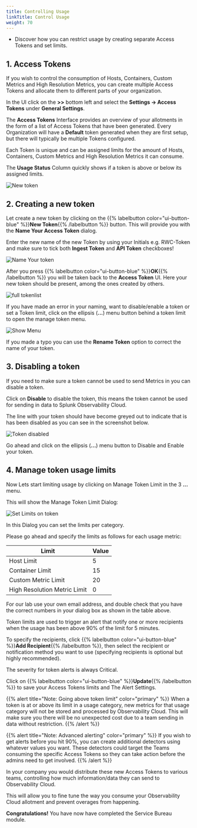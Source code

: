 ```yaml
---
title: Controlling Usage
linkTitle: Control Usage
weight: 70
---
```

* Discover how you can restrict usage by creating separate Access Tokens and set limits.

## 1. Access Tokens

If you wish to control the consumption of Hosts, Containers, Custom Metrics and High Resolution Metrics, you can create multiple Access Tokens and allocate them to different parts of your organization.

In the UI click on the **>>** bottom left and select the **Settings → Access Tokens** under **General Settings**.

The **Access Tokens** Interface provides an overview of your allotments in the form of a list of Access Tokens that have been generated. Every Organization will have a **Default** token generated when they are first setup, but there will typically be multiple Tokens configured.

Each Token is unique and can be assigned limits for the amount of Hosts, Containers, Custom Metrics and High Resolution Metrics it can consume.

The **Usage Status** Column quickly shows if a token is above or below its assigned limits.

![New token](../../../images/access-tokens.png)

## 2. Creating a new token

Let create a new token by clicking on  the {{% labelbutton color="ui-button-blue" %}}**New Token**{{% /labelbutton %}} button. This will provide you with the **Name Your Access Token** dialog.

Enter the new name of the new Token by using your Initials e.g. RWC-Token and make sure to tick both **Ingest Token** and **API Token** checkboxes!

![Name Your token](../../../images/new-access-token.png)

After you press {{% labelbutton color="ui-button-blue" %}}**OK**{{% /labelbutton %}} you will be taken back to the **Access Token** UI. Here your new token should be present, among the ones created by others.

![full tokenlist](../../../images/access-token-created.png)

If you have made an error in your naming, want to disable/enable a token or set a Token limit, click on the ellipsis (**...**) menu button behind a token limit to open the manage token menu.

![Show Menu](../../../images/manage-access-token.png)

If you made a typo you can use the **Rename Token** option to correct the name of your token.

## 3. Disabling a token

If you need to make sure a token cannot be used to send Metrics in you can disable a token.

Click on **Disable** to disable the token, this means the token cannot be used for sending in data to Splunk Observability Cloud.

The line with your token should have become greyed out to indicate that is has been disabled as you can see in the screenshot below.

![Token disabled](../../../images/disable-access-token.png)

Go ahead and click on the ellipsis (**...**) menu button to Disable and Enable your token.

## 4. Manage token usage limits

Now Lets start limiting usage by clicking on Manage Token Limit in the 3 **...** menu.

This will show the Manage Token Limit Dialog:

![Set Limits on token](../../../images/manage-token-limit.png)

In this Dialog you can set the limits per category.

Please go ahead and specify the limits as follows for each usage metric:

| Limit | Value |
| ----- | ----- |
| Host Limit | 5 |
| Container Limit | 15 |
| Custom Metric Limit | 20 |
| High Resolution Metric Limit | 0 |

For our lab use your own email address, and double check that you have the correct numbers in your dialog box as shown in the table above.

Token limits are used to trigger an alert that notify one or more recipients when the usage has been above 90% of the limit for 5 minutes.

To specify the recipients, click {{% labelbutton color="ui-button-blue" %}}**Add Recipient**{{% /labelbutton %}}, then select the recipient or notification method you want to use (specifying recipients is optional but highly recommended).

The severity for token alerts is always Critical.

Click on {{% labelbutton color="ui-button-blue" %}}**Update**{{% /labelbutton %}} to save your Access Tokens limits and The Alert Settings.

{{% alert title="Note: Going above token limit" color="primary" %}}
When a token is at or above its limit in a usage category, new metrics for that usage category will not be stored and processed by Observability Cloud. This will make sure you there  will be no unexpected cost due to a team sending in data without restriction.
{{% /alert %}}

{{% alert title="Note: Advanced alerting" color="primary" %}}
If you wish to get alerts before you hit 90%, you can create additional detectors using whatever values you want. These detectors could target the Teams consuming the specific Access Tokens so they can take action before the admins need to get involved.
{{% /alert %}}

In your company you would distribute these new Access Tokens to various teams, controlling how much information/data they can send to Observability Cloud.

This will allow you to fine tune the way you consume your Observability Cloud allotment and prevent overages from happening.

**Congratulations!** You have now have completed the Service Bureau module.
